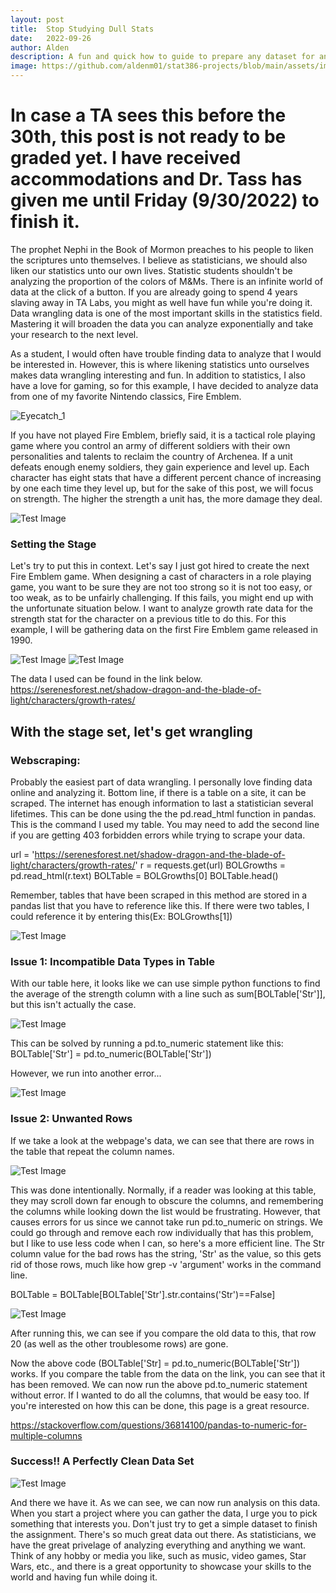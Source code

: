 ```yaml
---
layout: post
title:  Stop Studying Dull Stats
date:   2022-09-26
author: Alden
description: A fun and quick how to guide to prepare any dataset for analysis
image: https://github.com/aldenm01/stat386-projects/blob/main/assets/images/BlogCover.jpg
---
```

 
 # In case a TA sees this before the 30th, this post is not ready to be graded yet.  I have received accommodations and Dr. Tass has given me until Friday (9/30/2022) to finish it.
 
The prophet Nephi in the Book of Mormon preaches to his people to liken the scriptures unto themselves.  I believe as statisticians, we should also liken our statistics unto our own lives.  Statistic students shouldn't be analyzing the proportion of the colors of M&Ms.  There is an infinite world of data at the click of a button.  If you are already going to spend 4 years slaving away in TA Labs, you might as well have fun while you're doing it.  Data wrangling data is one of the most important skills in the statistics field. Mastering it will broaden the data you can analyze exponentially and take your research to the next level.

As a student, I would often have trouble finding data to analyze that I would be interested in.  However, this is where likening statistics unto ourselves makes data wrangling interesting and fun.  In addition to statistics, I also have a love for gaming, so for this example, I have decided to analyze data from one of my favorite Nintendo classics, Fire Emblem.


![Eyecatch_1](https://github.com/aldenm01/stat386-projects/blob/main/assets/images/Fire_Emblem_Shadow_Dragon_Blade_of_Light_4.jpg)


If you have not played Fire Emblem, briefly said, it is a tactical role playing game where you control an army of different soldiers with their own personalities
and talents to reclaim the country of Archenea.  If a unit defeats enough enemy soldiers, they gain experience and level up.  Each character has eight stats that have a different percent chance of increasing by one each time they level up, but for the sake of this post, we will focus on strength.  The higher the strength a unit has, the more damage they deal.


![Test Image](https://github.com/aldenm01/stat386-projects/blob/main/assets/images/Fire_Emblem_Battle.png)


### Setting the Stage

Let's try to put this in context.  Let's say I just got hired to create the next Fire Emblem game.  When designing
a cast of characters in a role playing game, you want to be sure they are not too strong so it is not too easy, or too weak, as to be unfairly challenging.  If this fails, you might end up with the unfortunate situation below.  I want to analyze growth rate data for the strength stat for the character on a previous title to do this.  For this example, I will be gathering data on the first Fire Emblem game released in 1990.


![Test Image](https://github.com/aldenm01/stat386-projects/blob/main/assets/images/Wendy.png)
![Test Image](https://github.com/aldenm01/stat386-projects/blob/main/assets/images/Percival.png)


The data I used can be found in the link below.
https://serenesforest.net/shadow-dragon-and-the-blade-of-light/characters/growth-rates/

## With the stage set, let's get wrangling

### Webscraping:

Probably the easiest part of data wrangling.  I personally love finding data online and analyzing it.  Bottom line, if there is a table on a site, it can be scraped.  The internet has enough information to last a statistician several lifetimes.  This can be done using the the pd.read_html function in pandas.  This is the command I used my table.  You may need to add the second line if you are getting 403 forbidden errors while trying to scrape your data.

url = 'https://serenesforest.net/shadow-dragon-and-the-blade-of-light/characters/growth-rates/'
r = requests.get(url)
BOLGrowths = pd.read_html(r.text)
BOLTable = BOLGrowths[0]
BOLTable.head()

Remember, tables that have been scraped in this method are stored in a pandas list that you have to reference like this.  If there were two tables, I could reference it by entering this(Ex: BOLGrowths[1])


![Test Image](https://github.com/aldenm01/stat386-projects/blob/main/assets/images/Table_1.png)


### Issue 1: Incompatible Data Types in Table

With our table here, it looks like we can use simple python functions to find the average of the strength column with a line such as sum[BOLTable['Str']], but this isn't actually the case.


![Test Image](https://github.com/aldenm01/stat386-projects/blob/main/assets/images/Error_0.png)


This can be solved by running a pd.to_numeric statement like this:
BOLTable['Str'] = pd.to_numeric(BOLTable['Str'])

However, we run into another error...


![Test Image](https://github.com/aldenm01/stat386-projects/blob/main/assets/images/Error_2.png)


### Issue 2: Unwanted Rows

If we take a look at the webpage's data, we can see that there are rows in the table that repeat the column names.  


![Test Image](https://github.com/aldenm01/stat386-projects/blob/main/assets/images/Serenes.png)


This was done intentionally.  Normally, if a reader was looking at this table, they may scroll down far enough to obscure the columns, and remembering the columns while looking down the list would be frustrating.  However, that causes errors for us since we cannot take run pd.to_numeric on strings. We could go through and remove each row individually that has this problem, but I like to use less code when I can, so here's a more efficient line. The Str column value for the bad rows has the string, 'Str' as the value, so this gets rid of those rows, much like how grep -v 'argument' works in the command line.

BOLTable = BOLTable[BOLTable['Str'].str.contains('Str')==False] 


![Test Image](https://github.com/aldenm01/stat386-projects/blob/main/assets/images/Solution_1_Results.png)


After running this, we can see if you compare the old data to this, that row 20 (as well as the other troublesome rows) are gone.  

Now the above code (BOLTable['Str] = pd.to_numeric(BOLTable['Str']) works.  If you compare the table from the data on the link, you can see that it has been removed.  We can now run the above pd.to_numeric statement without error.  If I wanted to do all the columns, that would be easy too.  If you're interested on how this can be done, this page is a great resource.

https://stackoverflow.com/questions/36814100/pandas-to-numeric-for-multiple-columns

### Success!!  A Perfectly Clean Data Set


![Test Image](https://github.com/aldenm01/stat386-projects/blob/main/assets/images/New_Table.png)


And there we have it.  As we can see, we can now run analysis on this data.  When you start a project where you can gather the data, I urge you to pick something that interests you.  Don't just try to get a simple dataset to finish the assignment.  There's so much great data out there.  As statisticians, we have the great privelage of analyzing everything and anything we want.  Think of any hobby or media you like, such as music, video games, Star Wars, etc., and there is a great opportunity to  showcase your skills to the world and having fun while doing it. 

